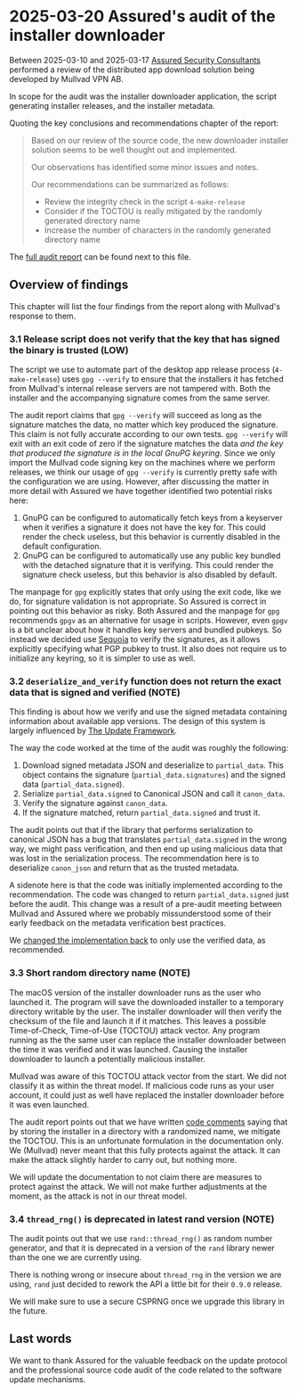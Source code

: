 # 2025-03-20 Assured's audit of the installer downloader

Between 2025-03-10 and 2025-03-17 [Assured Security Consultants] performed a review of
the distributed app download solution being developed by Mullvad VPN AB.

In scope for the audit was the installer downloader application, the script generating
installer releases, and the installer metadata.

Quoting the key conclusions and recommendations chapter of the report:

> Based on our review of the source code, the new downloader installer solution seems to be
> well thought out and implemented.
>
> Our observations has identified some minor issues and notes.
>
> Our recommendations can be summarized as follows:
>
> * Review the integrity check in the script `4-make-release`
> * Consider if the TOCTOU is really mitigated by the randomly generated directory name
> * Increase the number of characters in the randomly generated directory name

The [full audit report] can be found next to this file.

[Assured Security Consultants]: https://www.assured.se/
[full audit report]: ./2025-03-20-assured-MUL020_Installer_Downloader_Audit.pdf

## Overview of findings

This chapter will list the four findings from the report along with Mullvad's response
to them.

### 3.1 Release script does not verify that the key that has signed the binary is trusted (LOW)

The script we use to automate part of the desktop app release process (`4-make-release`) uses
`gpg --verify` to ensure that the installers it has fetched from Mullvad's internal release
servers are not tampered with.
Both the installer and the accompanying signature comes from the same server.

The audit report claims that `gpg --verify` will succeed as long as the signature matches the data,
no matter which key produced the signature. This claim is not fully accurate according
to our own tests. `gpg --verify` will exit with an exit code of zero if the signature
matches the data _and the key that produced the signature is in the local GnuPG keyring_.
Since we only import the Mullvad code signing key on the machines where we perform releases,
we think our usage of `gpg --verify` is currently pretty safe with the configuration
we are using. However, after discussing the matter in more detail with Assured we have together
identified two potential risks here:
1. GnuPG can be configured to automatically fetch keys from a keyserver when it verifies
   a signature it does not have the key for. This could render the check useless, but
   this behavior is currently disabled in the default configuration.
2. GnuPG can be configured to automatically use any public key bundled with the
   detached signature that it is verifying. This could render the signature check useless,
   but this behavior is also disabled by default.

The manpage for `gpg` explicitly states that only using the exit code, like we do, for signature
validation is not appropriate. So Assured is correct in pointing out this behavior as risky.
Both Assured and the manpage for `gpg` recommends `gpgv` as an alternative for usage in scripts.
However, even `gpgv` is a bit unclear about how it handles key servers and bundled pubkeys.
So instead we decided use [Sequoia] to verify the signatures, as it allows explicitly specifying
what PGP pubkey to trust. It also does not require us to initialize any keyring, so it is simpler
to use as well.

[Sequoia]: https://sequoia-pgp.gitlab.io/sequoia-sq/man/sq-verify.1.html


### 3.2 `deserialize_and_verify` function does not return the exact data that is signed and verified (NOTE)

This finding is about how we verify and use the signed metadata containing information about
available app versions. The design of this system is largely influenced by [The Update Framework].

The way the code worked at the time of the audit was roughly the following:

1. Download signed metadata JSON and deserialize to `partial_data`. This object contains
   the signature (`partial_data.signatures`) and the signed data (`partial_data.signed`).
2. Serialize `partial_data.signed` to Canonical JSON and call it `canon_data`.
3. Verify the signature against `canon_data`.
4. If the signature matched, return `partial_data.signed` and trust it.

The audit points out that if the library that performs serialization to canonical JSON has a bug
that translates `partial_data.signed` in the wrong way, we might pass verification, and then end
up using malicious data that was lost in the serialization process.
The recommendation here is to deserialize `canon_json` and return that as the trusted metadata.

A sidenote here is that the code was initially implemented according to the recommendation.
The code was changed to return `partial_data.signed` just before the audit. This change was
a result of a pre-audit meeting between Mullvad and Assured where we probably missunderstood
some of their early feedback on the metadata verification best practices.

We [changed the implementation back] to only use the verified data, as recommended.

[changed the implementation back]: https://github.com/mullvad/mullvadvpn-app/pull/7859/commits/1b6456794e1f784691f04a28540e4812eb6e7543
[The Update Framework]: https://theupdateframework.io/


### 3.3 Short random directory name (NOTE)

The macOS version of the installer downloader runs as the user who launched it. The program will
save the downloaded installer to a temporary directory writable by the user. The installer
downloader will then verify the checksum of the file and launch it if it matches. This leaves
a possible Time-of-Check, Time-of-Use (TOCTOU) attack vector. Any program running as the the same
user can replace the installer downloader between the time it was verified and it was launched.
Causing the installer downloader to launch a potentially malicious installer.

Mullvad was aware of this TOCTOU attack vector from the start. We did not classify it as within
the threat model. If malicious code runs as your user account, it could just as well have replaced
the installer downloader before it was even launched.

The audit report points out that we have written [code comments] saying that by storing the
installer in a directory with a randomized name, we mitigate the TOCTOU. This is an
unfortunate formulation in the documentation only. We (Mullvad) never meant that this fully
protects against the attack. It can make the attack slightly harder to carry out, but nothing more.

We will update the documentation to not claim there are measures to protect against
the attack. We will not make further adjustments at the moment, as the attack is not in our threat
model.

[code comments]: https://github.com/mullvad/mullvadvpn-app/blob/1cb7935700827140f6430030033549c4d5cb2fb1/installer-downloader/src/temp.rs#L11-L17


### 3.4 `thread_rng()` is deprecated in latest rand version (NOTE)

The audit points out that we use `rand::thread_rng()` as random number generator, and that it is
deprecated in a version of the `rand` library newer than the one we are currently using.

There is nothing wrong or insecure about `thread_rng` in the version we are using, `rand`
just decided to rework the API a little bit for their `0.9.0` release.

We will make sure to use a secure CSPRNG once we upgrade this library in the future.


## Last words

We want to thank Assured for the valuable feedback on the update protocol and the professional
source code audit of the code related to the software update mechanisms.
